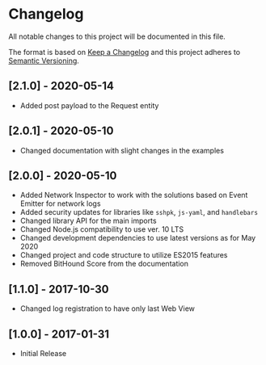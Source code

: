 # Changelog

All notable changes to this project will be documented in this file.

The format is based on [Keep a Changelog](http://keepachangelog.com/en/1.0.0/)
and this project adheres to [Semantic Versioning](http://semver.org/spec/v2.0.0.html).

## [2.1.0] - 2020-05-14

- Added post payload to the Request entity

## [2.0.1] - 2020-05-10

- Changed documentation with slight changes in the examples

## [2.0.0] - 2020-05-10

- Added Network Inspector to work with the solutions based on Event Emitter for network logs
- Added security updates for libraries like `sshpk`, `js-yaml`, and `handlebars`
- Changed library API for the main imports
- Changed Node.js compatibility to use ver. 10 LTS
- Changed development dependencies to use latest versions as for May 2020
- Changed project and code structure to utilize ES2015 features
- Removed BitHound Score from the documentation

## [1.1.0] - 2017-10-30

- Changed log registration to have only last Web View

## [1.0.0] - 2017-01-31

- Initial Release
